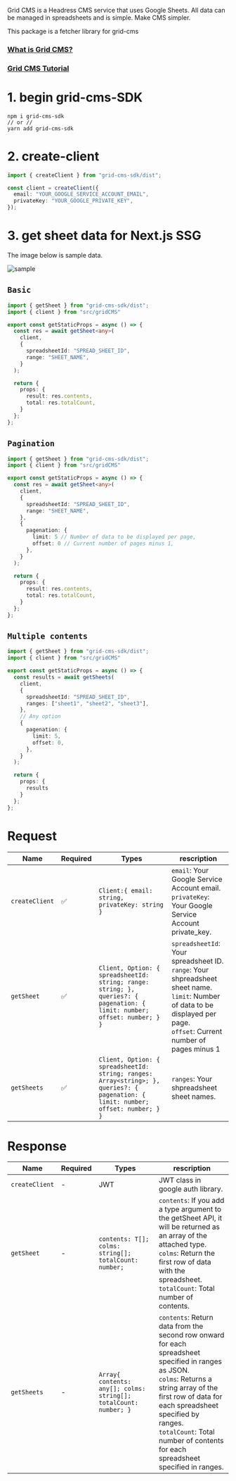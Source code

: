 Grid CMS is a Headress CMS service that uses Google Sheets. All data can be managed in spreadsheets and is simple. Make CMS simpler.

This package is a fetcher library for grid-cms

### [What is Grid CMS?](https://grid-cms.vercel.app/)

### [Grid CMS Tutorial](https://grid-cms.vercel.app/grid)

# 1. begin grid-cms-SDK

```
npm i grid-cms-sdk
// or //
yarn add grid-cms-sdk
```

# 2. create-client

```index.ts
import { createClient } from "grid-cms-sdk/dist";

const client = createClient({
  email: "YOUR_GOOGLE_SERVICE_ACCOUNT_EMAIL",
  privateKey: "YOUR_GOOGLE_PRIVATE_KEY",
});

```

# 3. get sheet data for Next.js SSG

The image below is sample data.

![sample](https://user-images.githubusercontent.com/67810971/146659925-7c0ff57b-6971-478b-bfcd-496e8ff15159.png)

## `Basic`

```index.ts
import { getSheet } from "grid-cms-sdk/dist";
import { client } from "src/gridCMS"

export const getStaticProps = async () => {
  const res = await getSheet<any>(
    client,
    {
      spreadsheetId: "SPREAD_SHEET_ID",
      range: "SHEET_NAME",
    }
  );

  return {
    props: {
      result: res.contents,
      total: res.totalCount,
    }
  };
};

```

## `Pagination`

```index.ts
import { getSheet } from "grid-cms-sdk/dist";
import { client } from "src/gridCMS"

export const getStaticProps = async () => {
  const res = await getSheet<any>(
    client,
    {
      spreadsheetId: "SPREAD_SHEET_ID",
      range: "SHEET_NAME",
    },
    {
      pagenation: {
        limit: 5 // Number of data to be displayed per page,
        offset: 0 // Current number of pages minus 1,
      },
    }
  );

  return {
    props: {
      result: res.contents,
      total: res.totalCount,
    }
  };
};

```

## `Multiple contents`

```index.ts
import { getSheet } from "grid-cms-sdk/dist";
import { client } from "src/gridCMS"

export const getStaticProps = async () => {
  const results = await getSheets(
    client,
    {
      spreadsheetId: "SPREAD_SHEET_ID",
      ranges: ["sheet1", "sheet2", "sheet3"],
    },
    // Any option
    {
      pagenation: {
        limit: 5,
        offset: 0,
      },
    }
  );

  return {
    props: {
      results
    }
  };
};

```

# Request

| Name           | Required | Types                                                                                                                             | rescription                                                                                                                                                                       |
| -------------- | -------- | --------------------------------------------------------------------------------------------------------------------------------- | --------------------------------------------------------------------------------------------------------------------------------------------------------------------------------- |
| `createClient` | ✅       | `Client:{ email: string, privateKey: string }`                                                                                    | `email`: Your Google Service Account email. <br> `privateKey`: Your Google Service Account private_key.                                                                           |
| `getSheet`     | ✅       | `Client, Option: { spreadsheetId: string; range: string; }, queries?: { pagenation: { limit: number; offset: number; } }`         | `spreadsheetId`: Your spreadsheet ID.<br>`range`: Your shpreadsheet sheet name.<br>`limit`: Number of data to be displayed per page.<br>`offset`: Current number of pages minus 1 |
| `getSheets`    | ✅       | `Client, Option: { spreadsheetId: string; ranges: Array<string>; }, queries?: { pagenation: { limit: number; offset: number; } }` | `ranges`: Your shpreadsheet sheet names.                                                                                                                                          |

# Response

| Name           | Required | Types                                                            | rescription                                                                                                                                                                                                                                                                                    |
| -------------- | -------- | ---------------------------------------------------------------- | ---------------------------------------------------------------------------------------------------------------------------------------------------------------------------------------------------------------------------------------------------------------------------------------------- |
| `createClient` | -        | JWT                                                              | JWT class in google auth library.                                                                                                                                                                                                                                                              |
| `getSheet`     | -        | `contents: T[];`<br>`colms: string[];`<br>`totalCount: number;`  | `contents`: If you add a type argument to the getSheet API, it will be returned as an array of the attached type.<br>`colms`: Return the first row of data with the spreadsheet.<br>`totalCount`: Total number of contents.                                                                    |
| `getSheets`    | -        | `Array{ contents: any[]; colms: string[]; totalCount: number; }` | `contents`: Return data from the second row onward for each spreadsheet specified in ranges as JSON.<br>`colms`: Returns a string array of the first row of data for each spreadsheet specified by ranges.<br>`totalCount`: Total number of contents for each spreadsheet specified in ranges. |
